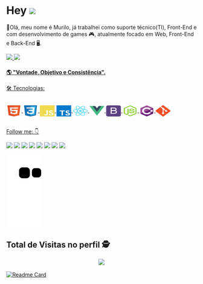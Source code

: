 # Hey <img src="https://raw.githubusercontent.com/iampavangandhi/iampavangandhi/master/gifs/Hi.gif" width="30px">
📌Olá, meu nome é Murilo, já trabalhei como suporte técnico(TI), Front-End e com desenvolvimento de games 🎮, atualmente focado em Web, Front-End e Back-End 🖥️.
  
<div>
  <a href="https://github.com/MuriloNP">
  <img height="180em" src="https://github-readme-stats.vercel.app/api?username=MuriloNP&show_icons=true&theme=midnight-purple&include_all_commits=true&count_private=true"/>
  <img height="180em" src="https://github-readme-stats.vercel.app/api/top-langs/?username=MuriloNP&layout=compact&langs_count=7&theme=midnight-purple"/>
</div>

#### 🌎 "Vontade, Objetivo e Consistência".
  
🛠️ Tecnologias:
  
<div style="display: inline_block"><br>
  <img align="center" alt="Murilo-HTML" height="30" width="40" src="https://raw.githubusercontent.com/devicons/devicon/master/icons/html5/html5-original.svg">
  <img align="center" alt="Murilo-CSS" height="30" width="40" src="https://raw.githubusercontent.com/devicons/devicon/master/icons/css3/css3-original.svg">
  <img align="center" alt="Murilo-Js" height="30" width="40" src="https://raw.githubusercontent.com/devicons/devicon/master/icons/javascript/javascript-plain.svg">
  <img align="center" alt="Murilo-Ts" height="30" width="40" src="https://raw.githubusercontent.com/devicons/devicon/master/icons/typescript/typescript-plain.svg">
  <img align="center" alt="Murilo-React" height="30" width="40" src="https://raw.githubusercontent.com/devicons/devicon/master/icons/react/react-original.svg">
  <img align="center" alt="Murilo-Vuejs" height="30" width="40" src="https://raw.githubusercontent.com/devicons/devicon/master/icons/vuejs/vuejs-original.svg">
  <img align="center" alt="Murilo-Bootstrap" height="30" width="40" src="https://raw.githubusercontent.com/devicons/devicon/master/icons/bootstrap/bootstrap-plain.svg">
  <img align="center" alt="Murilo-Nodejs" height="30" width="40" src="https://raw.githubusercontent.com/devicons/devicon/master/icons/nodejs/nodejs-original.svg">
  <img align="center" alt="Murilo-Csharp" height="30" width="40" src="https://raw.githubusercontent.com/devicons/devicon/master/icons/csharp/csharp-original.svg">
  <img align="center" alt="Murilo-Git" height="30" width="40" src="https://raw.githubusercontent.com/devicons/devicon/master/icons/git/git-original.svg">
</div>
  
##
Follow me: 👇
<div>
  <a href = "mailto:murilloprado457@gmail.com"><img src="https://img.shields.io/badge/Gmail-%23333?style=for-the-badge&logo=gmail&logoColor=white" target="_blank"><a/>
  <a href = "https://www.linkedin.com/in/murilo-nascimento-473162205"><img src="https://img.shields.io/badge/LinkedIn-0077B5?style=for-the-badge&logo=linkedin&logoColor=white" target="_blank"><a/>
  <a href = "https://www.facebook.com/murilo.prado.73"><img src="https://img.shields.io/badge/Facebook-1877F2?style=for-the-badge&logo=facebook&logoColor=white" target="_blank"><a/>
  <a href = "https://www.instagram.com/murilloprado_"><img src="https://img.shields.io/badge/Instagram-E4405F?style=for-the-badge&logo=instagram&logoColor=white" target="_blank"><a/>
  <a href = ""><img src="https://img.shields.io/badge/Discord-7289DA?style=for-the-badge&logo=discord&logoColor=white" target="_blank"><a/>
  <a href = "https://github.com/MuriloNP"><img src="https://img.shields.io/badge/GitHub-000000?style=for-the-badge&logo=github&logoColor=white" target="_blank"><a/>
  <a href = "https://steamcommunity.com/profiles/76561198293528191/"><img src="https://img.shields.io/badge/Steam-000000?style=for-the-badge&logo=steam&logoColor=white" target="_blank"><a/>
  <a href = "https://open.spotify.com/user/nascimento_prado15"><img src="https://img.shields.io/badge/Spotify-1ED760?&style=for-the-badge&logo=spotify&logoColor=white" target="_blank"><a/>
    
  ![Snake animation](https://github.com/MuriloNP/murilonp/blob/output/github-contribution-grid-snake.svg)
    
<div/>
    
<p align="center"> 

 ## Total de Visitas no perfil :detective: <br>
 <p align="center"> 
   <img alingn="center" src="https://profile-counter.glitch.me/murilonp/count.svg" />
 </p>

</p>

[![Readme Card](https://github-readme-stats.vercel.app/api/pin/?username=MuriloNP&repo=TelaDeCadastro&theme=midnight-purple)](https://github.com/MuriloNP/TelaDeCadastro)

    
